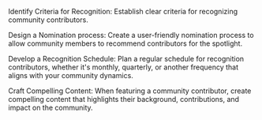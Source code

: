 Identify Criteria for Recognition: Establish clear criteria for recognizing community contributors.

Design a Nomination process: Create a user-friendly nomination process to allow community members to recommend contributors for the spotlight.

Develop a Recognition Schedule: Plan a regular schedule for recognition contributors, whether it's monthly, quarterly, or another frequency that aligns with your community dynamics.

Craft Compelling Content: When featuring a community contributor, create compelling content that highlights their background, contributions, and impact on the community.
